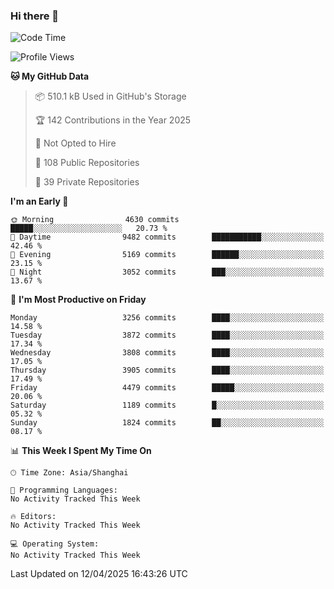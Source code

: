 ### Hi there 👋

<!--
**qbosen/qbosen** is a ✨ _special_ ✨ repository because its `README.md` (this file) appears on your GitHub profile.

Here are some ideas to get you started:

- 🔭 I’m currently working on ...
- 🌱 I’m currently learning ...
- 👯 I’m looking to collaborate on ...
- 🤔 I’m looking for help with ...
- 💬 Ask me about ...
- 📫 How to reach me: ...
- 😄 Pronouns: ...
- ⚡ Fun fact: ...
-->

<!--START_SECTION:waka-->
![Code Time](http://img.shields.io/badge/Code%20Time-2%2C111%20hrs%2036%20mins-blue)

![Profile Views](http://img.shields.io/badge/Profile%20Views-0-blue)

**🐱 My GitHub Data** 

> 📦 510.1 kB Used in GitHub's Storage 
 > 
> 🏆 142 Contributions in the Year 2025
 > 
> 🚫 Not Opted to Hire
 > 
> 📜 108 Public Repositories 
 > 
> 🔑 39 Private Repositories 
 > 
**I'm an Early 🐤** 

```text
🌞 Morning                4630 commits        █████░░░░░░░░░░░░░░░░░░░░   20.73 % 
🌆 Daytime                9482 commits        ███████████░░░░░░░░░░░░░░   42.46 % 
🌃 Evening                5169 commits        ██████░░░░░░░░░░░░░░░░░░░   23.15 % 
🌙 Night                  3052 commits        ███░░░░░░░░░░░░░░░░░░░░░░   13.67 % 
```
📅 **I'm Most Productive on Friday** 

```text
Monday                   3256 commits        ████░░░░░░░░░░░░░░░░░░░░░   14.58 % 
Tuesday                  3872 commits        ████░░░░░░░░░░░░░░░░░░░░░   17.34 % 
Wednesday                3808 commits        ████░░░░░░░░░░░░░░░░░░░░░   17.05 % 
Thursday                 3905 commits        ████░░░░░░░░░░░░░░░░░░░░░   17.49 % 
Friday                   4479 commits        █████░░░░░░░░░░░░░░░░░░░░   20.06 % 
Saturday                 1189 commits        █░░░░░░░░░░░░░░░░░░░░░░░░   05.32 % 
Sunday                   1824 commits        ██░░░░░░░░░░░░░░░░░░░░░░░   08.17 % 
```


📊 **This Week I Spent My Time On** 

```text
🕑︎ Time Zone: Asia/Shanghai

💬 Programming Languages: 
No Activity Tracked This Week

🔥 Editors: 
No Activity Tracked This Week

💻 Operating System: 
No Activity Tracked This Week
```


 Last Updated on 12/04/2025 16:43:26 UTC
<!--END_SECTION:waka-->
